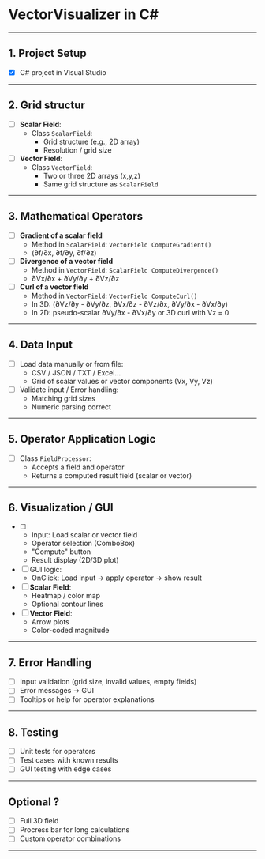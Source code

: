 # VectorVisualizer in C#

---

##  1. Project Setup
- [X] C# project in Visual Studio

---

##  2. Grid structur
- [ ] **Scalar Field**:
  - Class `ScalarField`:
    - Grid structure (e.g., 2D array)
    - Resolution / grid size
- [ ] **Vector Field**:
  - Class `VectorField`:
    - Two or three 2D arrays (x,y,z)
    - Same grid structure as `ScalarField`

---

##  3. Mathematical Operators
- [ ] **Gradient of a scalar field**
  - Method in `ScalarField`: `VectorField ComputeGradient()`
  - (∂f/∂x, ∂f/∂y, ∂f/∂z)
- [ ] **Divergence of a vector field**
  - Method in `VectorField`: `ScalarField ComputeDivergence()`
  - ∂Vx/∂x + ∂Vy/∂y + ∂Vz/∂z
- [ ] **Curl of a vector field**
  - Method in `VectorField`: `VectorField ComputeCurl()`
  - In 3D: (∂Vz/∂y - ∂Vy/∂z, ∂Vx/∂z - ∂Vz/∂x, ∂Vy/∂x - ∂Vx/∂y)
  - In 2D: pseudo-scalar ∂Vy/∂x - ∂Vx/∂y or 3D curl with Vz = 0

---

##  4. Data Input 
- [ ] Load data manually or from file:
  - CSV / JSON / TXT / Excel...
  - Grid of scalar values or vector components (Vx, Vy, Vz)
- [ ] Validate input / Error handling:
  - Matching grid sizes
  - Numeric parsing correct

---

##  5. Operator Application Logic
- [ ] Class `FieldProcessor`:
  - Accepts a field and operator
  - Returns a computed result field (scalar or vector)

---

##  6. Visualization / GUI
- [ ]
  - Input: Load scalar or vector field
  - Operator selection (ComboBox)
  - "Compute" button
  - Result display (2D/3D plot)
- [ ] GUI logic:
  - OnClick: Load input -> apply operator -> show result
- [ ] **Scalar Field**:
  - Heatmap / color map
  - Optional contour lines
- [ ] **Vector Field**:
  - Arrow plots
  - Color-coded magnitude

---

##  7. Error Handling
- [ ] Input validation (grid size, invalid values, empty fields)
- [ ] Error messages -> GUI
- [ ] Tooltips or help for operator explanations

---

##  8. Testing
- [ ] Unit tests for operators
- [ ] Test cases with known results
- [ ] GUI testing with edge cases

---

##  Optional ?
- [ ] Full 3D field
- [ ] Procress bar for long calculations
- [ ] Custom operator combinations

---

